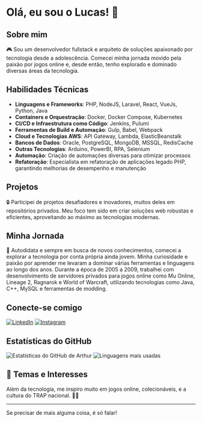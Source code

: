 # Olá, eu sou o Lucas! 👋

## Sobre mim
🎮 Sou um desenvolvedor fullstack e arquiteto de soluções apaixonado por tecnologia desde a adolescência. Comecei minha jornada movido pela paixão por jogos online e, desde então, tenho explorado e dominado diversas áreas da tecnologia.

## Habilidades Técnicas
- **Linguagens e Frameworks**: PHP, NodeJS, Laravel, React, VueJs, Python, Java
- **Containers e Orquestração**: Docker, Docker Compose, Kubernetes
- **CI/CD e Infraestrutura como Código**: Jenkins, Pulumi
- **Ferramentas de Build e Automação**: Gulp, Babel, Webpack
- **Cloud e Tecnologias AWS**: API Gateway, Lambda, ElasticBeanstalk
- **Bancos de Dados**: Oracle, PostgreSQL, MongoDB, MSSQL, RedisCache
- **Outras Tecnologias**: Arduino, PowerBI, RPA, Selenium
- **Automação**: Criação de automações diversas para otimizar processos
- **Refatoração**: Especialista em refatoração de aplicações legado PHP, garantindo melhorias de desempenho e manutenção

## Projetos
🔒 Participei de projetos desafiadores e inovadores, muitos deles em repositórios privados. Meu foco tem sido em criar soluções web robustas e eficientes, aproveitando ao máximo as tecnologias modernas.

## Minha Jornada
🚀 Autodidata e sempre em busca de novos conhecimentos, comecei a explorar a tecnologia por conta própria ainda jovem. Minha curiosidade e paixão por aprender me levaram a dominar várias ferramentas e linguagens ao longo dos anos. Durante a época de 2005 a 2009, trabalhei com desenvolvimento de servidores privados para jogos online como Mu Online, Lineage 2, Ragnarok e World of Warcraft, utilizando tecnologias como Java, C++, MySQL e ferramentas de modding.

## Conecte-se comigo
[![LinkedIn](https://img.shields.io/badge/LinkedIn-blue?logo=linkedin&logoColor=white)](https://linkedin.com/in/arthrmrs)
[![Instagram](https://img.shields.io/badge/Instagram-E4405F?logo=instagram&logoColor=white)](https://instagram.com/arthrmrs)

## Estatísticas do GitHub
![Estatísticas do GitHub de Arthur](https://github-readme-stats.vercel.app/api?username=lucasfallen&show_icons=true&theme=radical)
![Linguagens mais usadas](https://github-readme-stats.vercel.app/api/top-langs/?username=lucasfallen&layout=compact&theme=radical)

## 🎉 Temas e Interesses
Além da tecnologia, me inspiro muito em jogos online, colecionáveis, e a cultura do TRAP nacional. 🤟🏾

---

Se precisar de mais alguma coisa, é só falar!
